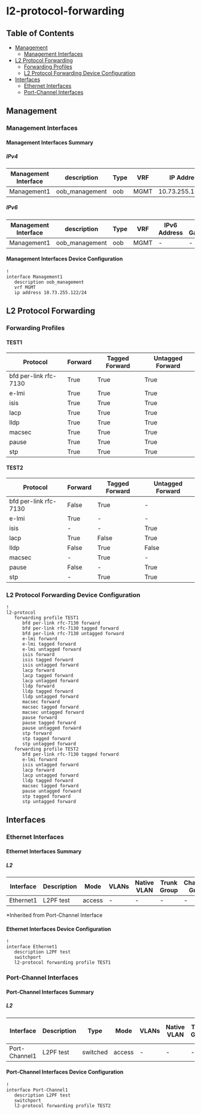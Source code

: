 # l2-protocol-forwarding

## Table of Contents

- [Management](#management)
  - [Management Interfaces](#management-interfaces)
- [L2 Protocol Forwarding](#l2-protocol-forwarding)
  - [Forwarding Profiles](#forwarding-profiles)
  - [L2 Protocol Forwarding Device Configuration](#l2-protocol-forwarding-device-configuration)
- [Interfaces](#interfaces)
  - [Ethernet Interfaces](#ethernet-interfaces)
  - [Port-Channel Interfaces](#port-channel-interfaces)

## Management

### Management Interfaces

#### Management Interfaces Summary

##### IPv4

| Management Interface | description | Type | VRF | IP Address | Gateway |
| -------------------- | ----------- | ---- | --- | ---------- | ------- |
| Management1 | oob_management | oob | MGMT | 10.73.255.122/24 | 10.73.255.2 |

##### IPv6

| Management Interface | description | Type | VRF | IPv6 Address | IPv6 Gateway |
| -------------------- | ----------- | ---- | --- | ------------ | ------------ |
| Management1 | oob_management | oob | MGMT | - | - |

#### Management Interfaces Device Configuration

```eos
!
interface Management1
   description oob_management
   vrf MGMT
   ip address 10.73.255.122/24
```

## L2 Protocol Forwarding

### Forwarding Profiles

#### TEST1

| Protocol | Forward | Tagged Forward | Untagged Forward |
| -------- | ------- | -------------- | ---------------- |
| bfd per-link rfc-7130 | True | True | True |
| e-lmi | True | True | True |
| isis | True | True | True |
| lacp | True | True | True |
| lldp | True | True | True |
| macsec | True | True | True |
| pause | True | True | True |
| stp | True | True | True |

#### TEST2

| Protocol | Forward | Tagged Forward | Untagged Forward |
| -------- | ------- | -------------- | ---------------- |
| bfd per-link rfc-7130 | False | True | - |
| e-lmi | True | - | - |
| isis | - | - | True |
| lacp | True | False | True |
| lldp | False | True | False |
| macsec | - | True | - |
| pause | False | - | True |
| stp | - | True | True |

### L2 Protocol Forwarding Device Configuration

```eos
!
l2-protocol
   forwarding profile TEST1
      bfd per-link rfc-7130 forward
      bfd per-link rfc-7130 tagged forward
      bfd per-link rfc-7130 untagged forward
      e-lmi forward
      e-lmi tagged forward
      e-lmi untagged forward
      isis forward
      isis tagged forward
      isis untagged forward
      lacp forward
      lacp tagged forward
      lacp untagged forward
      lldp forward
      lldp tagged forward
      lldp untagged forward
      macsec forward
      macsec tagged forward
      macsec untagged forward
      pause forward
      pause tagged forward
      pause untagged forward
      stp forward
      stp tagged forward
      stp untagged forward
   forwarding profile TEST2
      bfd per-link rfc-7130 tagged forward
      e-lmi forward
      isis untagged forward
      lacp forward
      lacp untagged forward
      lldp tagged forward
      macsec tagged forward
      pause untagged forward
      stp tagged forward
      stp untagged forward
```

## Interfaces

### Ethernet Interfaces

#### Ethernet Interfaces Summary

##### L2

| Interface | Description | Mode | VLANs | Native VLAN | Trunk Group | Channel-Group |
| --------- | ----------- | ---- | ----- | ----------- | ----------- | ------------- |
| Ethernet1 |  L2PF test | access | - | - | - | - |

*Inherited from Port-Channel Interface

#### Ethernet Interfaces Device Configuration

```eos
!
interface Ethernet1
   description L2PF test
   switchport
   l2-protocol forwarding profile TEST1
```

### Port-Channel Interfaces

#### Port-Channel Interfaces Summary

##### L2

| Interface | Description | Type | Mode | VLANs | Native VLAN | Trunk Group | LACP Fallback Timeout | LACP Fallback Mode | MLAG ID | EVPN ESI |
| --------- | ----------- | ---- | ---- | ----- | ----------- | ------------| --------------------- | ------------------ | ------- | -------- |
| Port-Channel1 | L2PF test | switched | access | - | - | - | - | - | - | - |

#### Port-Channel Interfaces Device Configuration

```eos
!
interface Port-Channel1
   description L2PF test
   switchport
   l2-protocol forwarding profile TEST2
```
